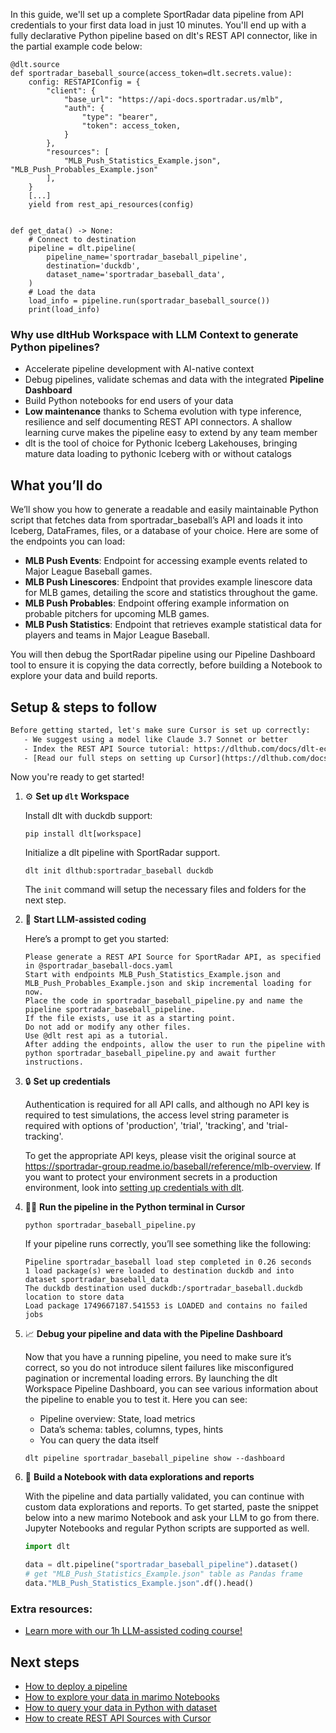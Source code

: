 In this guide, we'll set up a complete SportRadar data pipeline from API credentials to your first data load in just 10 minutes. You'll end up with a fully declarative Python pipeline based on dlt's REST API connector, like in the partial example code below:

```python-outcome
@dlt.source
def sportradar_baseball_source(access_token=dlt.secrets.value):
    config: RESTAPIConfig = {
        "client": {
            "base_url": "https://api-docs.sportradar.us/mlb",
            "auth": {
                "type": "bearer",
                "token": access_token,
            }
        },
        "resources": [
            "MLB_Push_Statistics_Example.json", "MLB_Push_Probables_Example.json"
        ],
    }
    [...]
    yield from rest_api_resources(config)


def get_data() -> None:
    # Connect to destination
    pipeline = dlt.pipeline(
        pipeline_name='sportradar_baseball_pipeline',
        destination='duckdb',
        dataset_name='sportradar_baseball_data', 
    )
    # Load the data
    load_info = pipeline.run(sportradar_baseball_source())
    print(load_info) 
```

### Why use dltHub Workspace with LLM Context to generate Python pipelines?

- Accelerate pipeline development with AI-native context
- Debug pipelines, validate schemas and data with the integrated **Pipeline Dashboard**
- Build Python notebooks for end users of your data
- **Low maintenance** thanks to Schema evolution with type inference, resilience and self documenting REST API connectors. A shallow learning curve makes the pipeline easy to extend by any team member
- dlt is the tool of choice for Pythonic Iceberg Lakehouses, bringing mature data loading to pythonic Iceberg with or without catalogs

## What you’ll do

We’ll show you how to generate a readable and easily maintainable Python script that fetches data from sportradar_baseball’s API and loads it into Iceberg, DataFrames, files, or a database of your choice. Here are some of the endpoints you can load:

- **MLB Push Events**: Endpoint for accessing example events related to Major League Baseball games.
- **MLB Push Linescores**: Endpoint that provides example linescore data for MLB games, detailing the score and statistics throughout the game.
- **MLB Push Probables**: Endpoint offering example information on probable pitchers for upcoming MLB games.
- **MLB Push Statistics**: Endpoint that retrieves example statistical data for players and teams in Major League Baseball.

You will then debug the SportRadar pipeline using our Pipeline Dashboard tool to ensure it is copying the data correctly, before building a Notebook to explore your data and build reports.

## Setup & steps to follow

```default
Before getting started, let's make sure Cursor is set up correctly:
   - We suggest using a model like Claude 3.7 Sonnet or better
   - Index the REST API Source tutorial: https://dlthub.com/docs/dlt-ecosystem/verified-sources/rest_api/ and add it to context as **@dlt rest api**
   - [Read our full steps on setting up Cursor](https://dlthub.com/docs/dlt-ecosystem/llm-tooling/cursor-restapi#23-configuring-cursor-with-documentation)
```

Now you're ready to get started!

1. ⚙️ **Set up `dlt` Workspace**
    
    Install dlt with duckdb support:
    ```shell
    pip install dlt[workspace]
    ```

    Initialize a dlt pipeline with SportRadar support.
    ```shell
    dlt init dlthub:sportradar_baseball duckdb
    ```

    The `init` command will setup the necessary files and folders for the next step.
    
2. 🤠 **Start LLM-assisted coding**
    
    Here’s a prompt to get you started:
    
    ```prompt
    Please generate a REST API Source for SportRadar API, as specified in @sportradar_baseball-docs.yaml 
    Start with endpoints MLB_Push_Statistics_Example.json and MLB_Push_Probables_Example.json and skip incremental loading for now. 
    Place the code in sportradar_baseball_pipeline.py and name the pipeline sportradar_baseball_pipeline. 
    If the file exists, use it as a starting point. 
    Do not add or modify any other files. 
    Use @dlt rest api as a tutorial. 
    After adding the endpoints, allow the user to run the pipeline with python sportradar_baseball_pipeline.py and await further instructions.
    ```

    
3. 🔒 **Set up credentials** 
    
    Authentication is required for all API calls, and although no API key is required to test simulations, the access level string parameter is required with options of 'production', 'trial', 'tracking', and 'trial-tracking'.
    
    To get the appropriate API keys, please visit the original source at https://sportradar-group.readme.io/baseball/reference/mlb-overview.
    If you want to protect your environment secrets in a production environment, look into [setting up credentials with dlt](https://dlthub.com/docs/walkthroughs/add_credentials).
    
4. 🏃‍♀️ **Run the pipeline in the Python terminal in Cursor**
    
    ```shell
    python sportradar_baseball_pipeline.py
    ```
    
    If your pipeline runs correctly, you’ll see something like the following:
    
    ```shell
    Pipeline sportradar_baseball load step completed in 0.26 seconds
    1 load package(s) were loaded to destination duckdb and into dataset sportradar_baseball_data
    The duckdb destination used duckdb:/sportradar_baseball.duckdb location to store data
    Load package 1749667187.541553 is LOADED and contains no failed jobs
    ```
    
5. 📈 **Debug your pipeline and data with the Pipeline Dashboard**

    Now that you have a running pipeline, you need to make sure it’s correct, so you do not introduce silent failures like misconfigured pagination or incremental loading errors. By launching the dlt Workspace Pipeline Dashboard, you can see various information about the pipeline to enable you to test it. Here you can see:
    - Pipeline overview: State, load metrics
    - Data’s schema: tables, columns, types, hints
    - You can query the data itself
    
    ```shell
    dlt pipeline sportradar_baseball_pipeline show --dashboard
    ```
    
6. 🐍 **Build a Notebook with data explorations and reports**

    With the pipeline and data partially validated, you can continue with custom data explorations and reports. To get started, paste the snippet below into a new marimo Notebook and ask your LLM to go from there. Jupyter Notebooks and regular Python scripts are supported as well.

    
    ```python
    import dlt

   data = dlt.pipeline("sportradar_baseball_pipeline").dataset()
   # get "MLB_Push_Statistics_Example.json" table as Pandas frame
   data."MLB_Push_Statistics_Example.json".df().head()
    ```

### Extra resources:

- [Learn more with our 1h LLM-assisted coding course!](https://www.youtube.com/watch?v=GGid70rnJuM)

## Next steps

- [How to deploy a pipeline](https://dlthub.com/docs/walkthroughs/deploy-a-pipeline)
- [How to explore your data in marimo Notebooks](https://dlthub.com/docs/general-usage/dataset-access/marimo)
- [How to query your data in Python with dataset](https://dlthub.com/docs/general-usage/dataset-access/dataset)
- [How to create REST API Sources with Cursor](https://dlthub.com/docs/dlt-ecosystem/llm-tooling/cursor-restapi)
